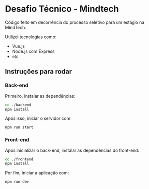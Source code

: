# Desafio Técnico - Mindtech

Código feito em decorrência do processo seletivo para um estágio na MindTech.

Utilizei tecnologias como:
- Vue.js
- Node.js com Express
- etc

## Instruções para rodar

### Back-end

Primeiro, instalar as dependências:

```bash
cd ./backend
npm install
```

Após isso, iniciar o servidor com:

```bash
npm run start
```

### Front-end

Após inicializar o back-end, instalar as dependências do front-end:

```bash
cd ./frontend
npm install
```

Por fim, iniciar a aplicação com:

```bash
npm run dev
```
